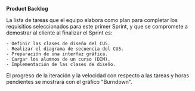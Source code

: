 **Product Backlog**

La lista de tareas que el equipo elabora como plan para completar los requisitios seleccionados para este primer Sprint, y 
que se compromete a demostrar al cliente al finalizar el Sprint es:

    - Definir las clases de diseño del CU5.
    - Realizar el diagrama de secuencia del CU5.
    - Preparación de una interfaz gráfica.
    - Cargar los alumnos de un curso (DIM).
    - Implementación de las clases de diseño.
    
El progreso de la iteración y la velocidad con respecto a las tareas y horas pendientes se mostrará con el gráfico "Burndown".
